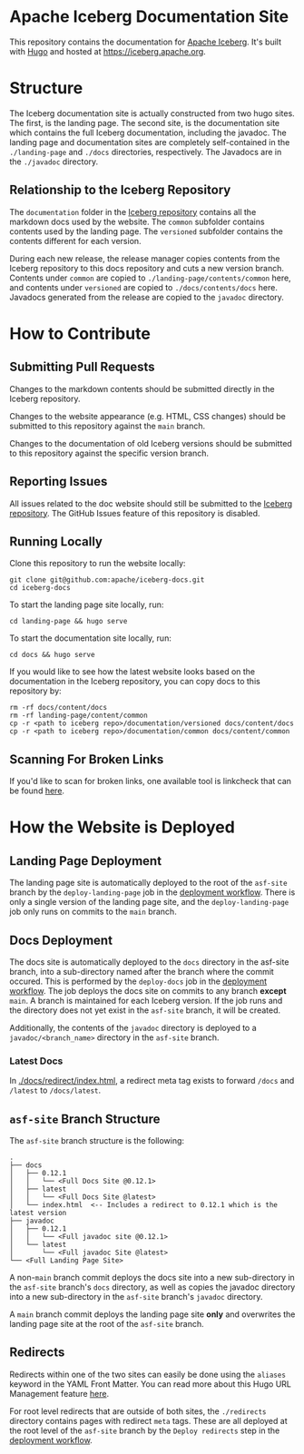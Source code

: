 <!--
  - Licensed to the Apache Software Foundation (ASF) under one
  - or more contributor license agreements.  See the NOTICE file
  - distributed with this work for additional information
  - regarding copyright ownership.  The ASF licenses this file
  - to you under the Apache License, Version 2.0 (the
  - "License"); you may not use this file except in compliance
  - with the License.  You may obtain a copy of the License at
  -
  -   http://www.apache.org/licenses/LICENSE-2.0
  -
  - Unless required by applicable law or agreed to in writing,
  - software distributed under the License is distributed on an
  - "AS IS" BASIS, WITHOUT WARRANTIES OR CONDITIONS OF ANY
  - KIND, either express or implied.  See the License for the
  - specific language governing permissions and limitations
  - under the License.
  -->

# Apache Iceberg Documentation Site

This repository contains the documentation for [Apache Iceberg](https://github.com/apache/iceberg).
It's built with [Hugo](https://gohugo.io/) and hosted at https://iceberg.apache.org.

# Structure

The Iceberg documentation site is actually constructed from two hugo sites. The first, is the landing page. The second site, 
is the documentation site which contains the full Iceberg documentation, including the javadoc. The landing page and
documentation sites are completely self-contained in the `./landing-page` and `./docs` directories, respectively.
The Javadocs are in the `./javadoc` directory.

## Relationship to the Iceberg Repository

The `documentation` folder in the [Iceberg repository](https://github.com/apache/iceberg) contains all the markdown docs used by the website.
The `common` subfolder contains contents used by the landing page.
The `versioned` subfolder contains the contents different for each version.

During each new release, the release manager copies contents from the Iceberg repository to this docs repository and cuts a new version branch.
Contents under `common` are copied to `./landing-page/contents/common` here,
and contents under `versioned` are copied to `./docs/contents/docs` here.
Javadocs generated from the release are copied to the `javadoc` directory.

# How to Contribute

## Submitting Pull Requests

Changes to the markdown contents should be submitted directly in the Iceberg repository.

Changes to the website appearance (e.g. HTML, CSS changes) should be submitted to this repository against the `main` branch.

Changes to the documentation of old Iceberg versions should be submitted to this repository against the specific version branch.

## Reporting Issues

All issues related to the doc website should still be submitted to the [Iceberg repository](https://github.com/apache/iceberg).
The GitHub Issues feature of this repository is disabled.

## Running Locally

Clone this repository to run the website locally:
```shell
git clone git@github.com:apache/iceberg-docs.git
cd iceberg-docs
```

To start the landing page site locally, run:
```shell
cd landing-page && hugo serve
```

To start the documentation site locally, run:
```shell
cd docs && hugo serve
```

If you would like to see how the latest website looks based on the documentation in the Iceberg repository, you can copy docs to this repository by:
```shell
rm -rf docs/content/docs
rm -rf landing-page/content/common
cp -r <path to iceberg repo>/documentation/versioned docs/content/docs
cp -r <path to iceberg repo>/documentation/common docs/content/common
```

## Scanning For Broken Links

If you'd like to scan for broken links, one available tool is linkcheck that can be found [here](https://github.com/filiph/linkcheck).

# How the Website is Deployed

## Landing Page Deployment

The landing page site is automatically deployed to the root of the `asf-site` branch by the `deploy-landing-page`
job in the [deployment workflow](./.github/workflows/deploy.yml). There is only a single version of the landing
page site, and the `deploy-landing-page` job only runs on commits to the `main` branch.

## Docs Deployment

The docs site is automatically deployed to the `docs` directory in the asf-site branch, into a sub-directory
named after the branch where the commit occured. This is performed by the `deploy-docs` job in the
[deployment workflow](./.github/workflows/deploy.yml). The job deploys the docs site on commits to any branch
**except** `main`. A branch is maintained for each Iceberg version. If the job runs and the directory does not
yet exist in the `asf-site` branch, it will be created.

Additionally, the contents of the `javadoc` directory is deployed to a `javadoc/<branch_name>` directory in
the `asf-site` branch.

### Latest Docs
In [./docs/redirect/index.html](./docs/redirect/index.html), a redirect meta tag exists to forward `/docs` 
and `/latest` to `/docs/latest`.

## `asf-site` Branch Structure

The `asf-site` branch structure is the following:
```
.
├── docs
│   ├── 0.12.1
│   │   └── <Full Docs Site @0.12.1>
│   ├── latest
│   │   └── <Full Docs Site @latest>
│   └── index.html  <-- Includes a redirect to 0.12.1 which is the latest version
├── javadoc
│   ├── 0.12.1
│   │   └── <Full javadoc site @0.12.1>
│   └── latest
│       └── <Full javadoc Site @latest>
└── <Full Landing Page Site>
```

A non-`main` branch commit deploys the docs site into a new sub-directory in the
`asf-site` branch's `docs` directory, as well as copies the javadoc directory into a new sub-directory
in the `asf-site` branch's `javadoc` directory.

A `main` branch commit deploys the landing page site **only** and overwrites the landing page site at
the root of the `asf-site` branch.

## Redirects

Redirects within one of the two sites can easily be done using the `aliases` keyword in the YAML Front Matter.
You can read more about this Hugo URL Management feature [here](https://gohugo.io/content-management/urls/#yaml-front-matter).

For root level redirects that are outside of both sites, the `./redirects` directory contains pages with redirect `meta` tags.
These are all deployed at the root level of the `asf-site` branch by the `Deploy redirects` step in the [deployment workflow](./.github/workflows/deploy.yml).
